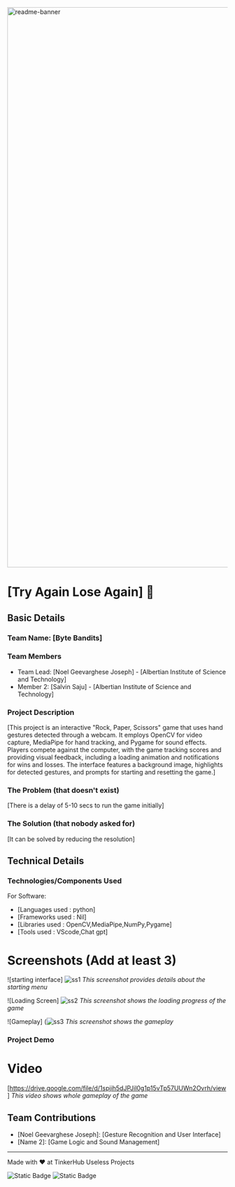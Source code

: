 <img width="1280" alt="readme-banner" src="https://github.com/user-attachments/assets/35332e92-44cb-425b-9dff-27bcf1023c6c">

# [Try Again Lose Again] 🎯


## Basic Details
### Team Name: [Byte Bandits]


### Team Members
- Team Lead: [Noel Geevarghese Joseph] - [Albertian Institute of Science and Technology]
- Member 2: [Salvin Saju] - [Albertian Institute of Science and Technology]

### Project Description
[This project is an interactive "Rock, Paper, Scissors" game that uses hand gestures detected through a webcam. It employs OpenCV for video capture, MediaPipe for hand tracking, and Pygame for sound effects. Players compete against the computer, with the game tracking scores and providing visual feedback, including a loading animation and notifications for wins and losses. The interface features a background image, highlights for detected gestures, and prompts for starting and resetting the game.]

### The Problem (that doesn't exist)
[There is a delay of 5-10 secs to run the game initially] 

### The Solution (that nobody asked for)
[It can be solved by reducing the resolution]

## Technical Details
### Technologies/Components Used
For Software:
- [Languages used : python]
- [Frameworks used : Nil]
- [Libraries used : OpenCV,MediaPipe,NumPy,Pygame]
- [Tools used : VScode,Chat gpt]

# Screenshots (Add at least 3)
![starting interface]
![ss1](https://github.com/user-attachments/assets/82906ce7-22c5-43eb-9964-609642ed3373)
*This screenshot provides details about the starting menu*

![Loading Screen]
![ss2](https://github.com/user-attachments/assets/7dd5d740-3186-468d-839c-ff3773704a58)
*This screenshot shows the loading progress of the game*

![Gameplay]
(![ss3](https://github.com/user-attachments/assets/5a1333c2-878e-4f51-8343-2ed29eb3035d)
*This screenshot shows the gameplay*

### Project Demo
# Video
[https://drive.google.com/file/d/1spjih5dJPJil0g1p15vTp57UUWn2Ovrh/view]
*This video shows whole gameplay of the game*

## Team Contributions
- [Noel Geevarghese Joseph]: [Gesture Recognition and User Interface]
- [Name 2]: [Game Logic and Sound Management]

---
Made with ❤️ at TinkerHub Useless Projects 

![Static Badge](https://img.shields.io/badge/TinkerHub-24?color=%23000000&link=https%3A%2F%2Fwww.tinkerhub.org%2F)
![Static Badge](https://img.shields.io/badge/UselessProject--24-24?link=https%3A%2F%2Fwww.tinkerhub.org%2Fevents%2FQ2Q1TQKX6Q%2FUseless%2520Projects)



